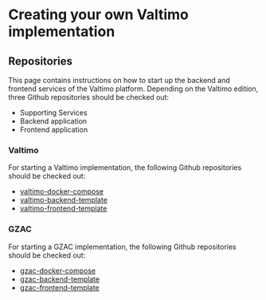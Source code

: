# Creating your own Valtimo implementation

## Repositories
This page contains instructions on how to start up the backend and frontend services of the Valtimo platform.
Depending on the Valtimo edition, three Github repositories should be checked out:
* Supporting Services
* Backend application
* Frontend application

### Valtimo
For starting a Valtimo implementation, the following Github repositories should be checked out:
* [valtimo-docker-compose](https://github.com/valtimo-platform/valtimo-docker-compose)
* [valtimo-backend-template](https://github.com/valtimo-platform/valtimo-backend-template)
* [valtimo-frontend-template](https://github.com/valtimo-platform/valtimo-frontend-template)

### GZAC
For starting a GZAC implementation, the following Github repositories should be checked out:
* [gzac-docker-compose](https://github.com/generiekzaakafhandelcomponent/gzac-docker-compose)
* [gzac-backend-template](https://github.com/generiekzaakafhandelcomponent/gzac-backend-template)
* [gzac-frontend-template](https://github.com/generiekzaakafhandelcomponent/gzac-frontend-template)
